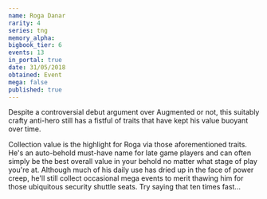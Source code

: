 ```yaml
---
name: Roga Danar
rarity: 4
series: tng
memory_alpha:
bigbook_tier: 6
events: 13
in_portal: true
date: 31/05/2018
obtained: Event
mega: false
published: true
---
```


Despite a controversial debut argument over Augmented or not, this suitably crafty anti-hero still has a fistful of traits that have kept his value buoyant over time. 

Collection value is the highlight for Roga via those aforementioned traits. He's an auto-behold must-have name for late game players and can often simply be the best overall value in your behold no matter what stage of play you're at. Although much of his daily use has dried up in the face of power creep, he'll still collect occasional mega events to merit thawing him for those ubiquitous security shuttle seats. Try saying that ten times fast...
